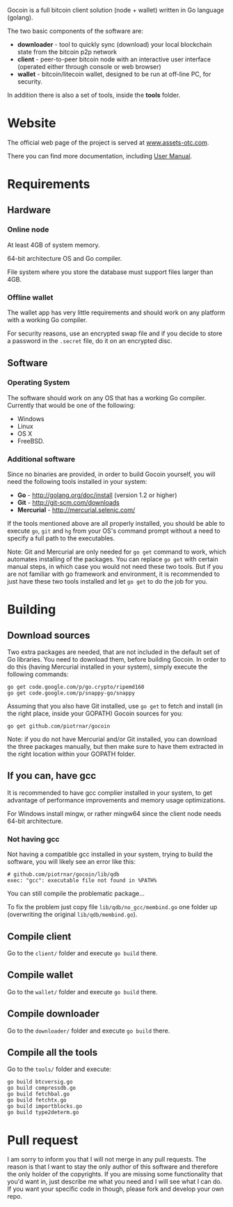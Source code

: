Gocoin is a full bitcoin client solution (node + wallet) written in Go language (golang).

The two basic components of the software are:

* **downloader** - tool to quickly sync (download) your local blockchain state from the bitcoin p2p network
* **client** - peer-to-peer bitcoin node with an interactive user interface (operated either through console or web browser)
* **wallet** - bitcoin/litecoin wallet, designed to be run at off-line PC, for security.

In addition there is also a set of tools, inside the **tools** folder.


# Website
The official web page of the project is served at <a href="http://www.assets-otc.com/gocoin">www.assets-otc.com</a>.

There you can find more documentation, including <a href="http://www.assets-otc.com/gocoin/manual">User Manual</a>.


# Requirements

## Hardware

### Online node
At least 4GB of system memory.

64-bit architecture OS and Go compiler.

File system where you store the database must support files larger than 4GB.

### Offline wallet
The wallet app has very little requirements and should work on any platform with a working Go compiler.

For security reasons, use an encrypted swap file and if you decide to store a password in the `.secret` file,
do it on an encrypted disc.

## Software

### Operating System
The software should work on any OS that has a working Go compiler.
Currently that would be one of the following:

* Windows
* Linux
* OS X
* FreeBSD.

### Additional software

Since no binaries are provided, in order to build Gocoin yourself, you will need the following tools installed in your system:

* **Go** - http://golang.org/doc/install (version 1.2 or higher)
* **Git** - http://git-scm.com/downloads
* **Mercurial** - http://mercurial.selenic.com/

If the tools mentioned above are all properly installed, you should be able to execute `go`, `git` and `hg` from your OS's command prompt without a need to specify a full path to the executables.

Note: Git and Mercurial are only needed for `go get` command to work, which automates installing of the packages.
You can replace `go get` with certain manual steps, in which case you would not need these two tools.
But if you are not familiar with go framework and environment, it is recommended to just have these two tools installed and let `go get` to do the job for you.


# Building

## Download sources
Two extra  packages are needed, that are not included in the default set of Go libraries.
You need to download them, before building Gocoin.
In order to do this (having Mercurial installed in your system), simply execute the following commands:

	go get code.google.com/p/go.crypto/ripemd160
	go get code.google.com/p/snappy-go/snappy

Assuming that you also have Git installed, use `go get` to fetch and install (in the right place, inside your GOPATH) Gocoin sources for you:

	go get github.com/piotrnar/gocoin


Note: if you do not have Mercurial and/or Git installed, you can download the three packages manually, but then make sure to have them extracted
in the right location within your GOPATH folder.

## If you can, have gcc
It is recommended to have gcc complier installed in your system, to get advantage of performance improvements and memory usage optimizations.

For Windows install mingw, or rather mingw64 since the client node needs 64-bit architecture.

### Not having gcc

Not having a compatible gcc installed in your system, trying to build the software, you will likely see an error like this:

	# github.com/piotrnar/gocoin/lib/qdb
	exec: "gcc": executable file not found in %PATH%

You can still compile the problematic package...

To fix the problem just copy file `lib/qdb/no_gcc/membind.go` one folder up (overwriting the original `lib/qdb/membind.go`).

## Compile client
Go to the `client/` folder and execute `go build` there.

## Compile wallet
Go to the `wallet/` folder and execute `go build` there.

## Compile downloader
Go to the `downloader/` folder and execute `go build` there.

## Compile all the tools
Go to the `tools/` folder and execute:

	go build btcversig.go
	go build compressdb.go
	go build fetchbal.go
	go build fetchtx.go
	go build importblocks.go
	go build type2determ.go


# Pull request
I am sorry to inform you that I will not merge in any pull requests.
The reason is that I want to stay the only author of this software and therefore the only holder of the copyrights.
If you are missing some functionality that you'd want in, just describe me what you need and I will see what I can do.
If you want your specific code in though, please fork and develop your own repo.
